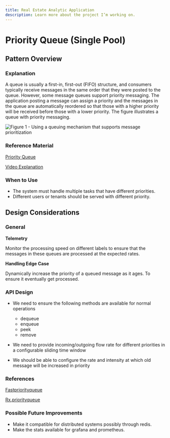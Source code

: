 ```yaml
---
title: Real Estate Analytic Application
description: Learn more about the project I’m working on.
---
```

# Priority Queue (Single Pool)

## Pattern Overview

### Explanation

A queue is usually a first-in, first-out (FIFO) structure, and consumers typically receive messages in the same order that they were posted to the queue. However, some message queues support priority messaging. The application posting a message can assign a priority and the messages in the queue are automatically reordered so that those with a higher priority will be received before those with a lower priority. The figure illustrates a queue with priority messaging.

![Figure 1 - Using a queuing mechanism that supports message prioritization](https://lh6.googleusercontent.com/20Mt3vruZRk2OSFjt2R78zkCOzSO-W_CVpUyxcdeLPNIkPY8eNxbNH49KtBuzc4z3epx0JVn9XToGqeAwrCihrXqnEV56cFzBEkrpKwac1gGBe61R2dWyeLNxueBip3d_XmIu12A)

### Reference Material

[Priority Queue](https://docs.microsoft.com/en-us/azure/architecture/patterns/priority-queue)

[Video Explanation](https://www.youtube.com/watch?v=wptevk0bshY)

### When to Use

- The system must handle multiple tasks that have different priorities.
- Different users or tenants should be served with different priority.

## Design Considerations

### General

**Telemetry**

Monitor the processing speed on different labels to ensure that the messages in these queues are processed at the expected rates.

**Handling Edge Case**

Dynamically increase the priority of a queued message as it ages. To ensure it eventually get processed.

### API Design

- We need to ensure the following methods are available for normal operations

  - dequeue
  - enqueue
  - peek
  - remove

- We need to provide incoming/outgoing flow rate for different priorities in a configurable sliding time window
- We should be able to configure the rate and intensity at which old message will be increased in priority

### References

[Fastpriorityqueue](https://www.npmjs.com/package/fastpriorityqueue)

[Rx.priorityqueue](https://github.com/Reactive-Extensions/rx.priorityqueue)

### Possible Future Improvements

- Make it compatible for distributed systems possibly through redis.
- Make the stats available for grafana and prometheus.
